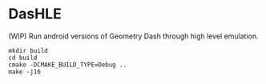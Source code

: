 # DasHLE

(WIP) Run android versions of Geometry Dash through high level emulation.

```
mkdir build
cd build
cmake -DCMAKE_BUILD_TYPE=Debug ..
make -j16
```
